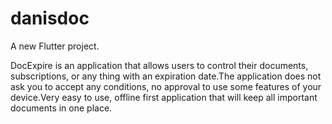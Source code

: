 # danisdoc

A new Flutter project.

DocExpire is an application that allows users to control their documents, subscriptions, or any thing with an expiration date.The application does not ask you to accept any conditions, no approval to use some features of your device.Very easy to use, offline first application that will keep all important documents in one place.
